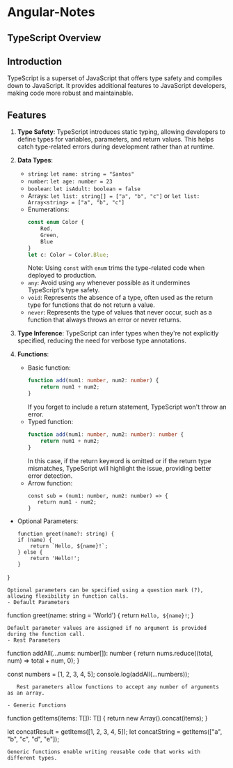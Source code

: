 # Angular-Notes

## TypeScript Overview

## Introduction
TypeScript is a superset of JavaScript that offers type safety and compiles down to JavaScript. It provides additional features to JavaScript developers, making code more robust and maintainable.

## Features
1. **Type Safety**: TypeScript introduces static typing, allowing developers to define types for variables, parameters, and return values. This helps catch type-related errors during development rather than at runtime.
2. **Data Types**:
   - `string`: `let name: string = "Santos"`
   - `number`: `let age: number = 23`
   - `boolean`: `let isAdult: boolean = false`
   - Arrays: `let list: string[] = ["a", "b", "c"]` or `let list: Array<string> = ["a", "b", "c"]`
   - Enumerations: 
     ```typescript
     const enum Color {
         Red,
         Green,
         Blue
     }
     let c: Color = Color.Blue;
     ```
     Note: Using `const` with `enum` trims the type-related code when deployed to production.
   - `any`: Avoid using `any` whenever possible as it undermines TypeScript's type safety.
   - `void`: Represents the absence of a type, often used as the return type for functions that do not return a value.
   - `never`: Represents the type of values that never occur, such as a function that always throws an error or never returns.

3. **Type Inference**: TypeScript can infer types when they're not explicitly specified, reducing the need for verbose type annotations.
   
4. **Functions**:
   - Basic function:
     ```typescript
     function add(num1: number, num2: number) {
         return num1 + num2;
     }
     ```
     If you forget to include a return statement, TypeScript won't throw an error.
   - Typed function:
     ```typescript
     function add(num1: number, num2: number): number {
         return num1 + num2;
     }
     ```
     In this case, if the return keyword is omitted or if the return type mismatches, TypeScript will highlight the issue, providing better error detection.
   - Arrow function:
     ```
     const sub = (num1: number, num2: number) => {
        return num1 - num2;
     }
     ```
  - Optional Parameters:
    ```
    function greet(name?: string) {
    if (name) {
        return `Hello, ${name}!`;
    } else {
        return 'Hello!';
    }
   }
   ```
Optional parameters can be specified using a question mark (?), allowing flexibility in function calls.
 - Default Parameters
   ```
   function greet(name: string = 'World') {
    return `Hello, ${name}!`;
   }
   ```
Default parameter values are assigned if no argument is provided during the function call.
- Rest Parameters
  ```
   function addAll(...nums: number[]): number {
    return nums.reduce((total, num) => total + num, 0);
}

const numbers = [1, 2, 3, 4, 5];
console.log(addAll(...numbers)); 
```
   Rest parameters allow functions to accept any number of arguments as an array.

- Generic Functions
```
function getItems<T>(items: T[]): T[] {
    return new Array<T>().concat(items);
}

let concatResult = getItems<number>([1, 2, 3, 4, 5]);
let concatString = getItems<string>(["a", "b", "c", "d", "e"]);
```
Generic functions enable writing reusable code that works with different types.
